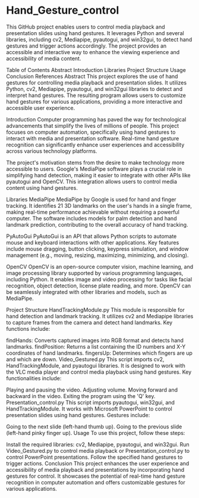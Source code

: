 # Hand_Gesture_control
This GitHub project enables users to control media playback and presentation slides using hand gestures. It leverages Python and several libraries, including cv2, Mediapipe, pyautogui, and win32gui, to detect hand gestures and trigger actions accordingly. The project provides an accessible and interactive way to enhance the viewing experience and accessibility of media content.

Table of Contents
Abstract
Introduction
Libraries
Project Structure
Usage
Conclusion
References
Abstract
This project explores the use of hand gestures for controlling media playback and presentation slides. It utilizes Python, cv2, Mediapipe, pyautogui, and win32gui libraries to detect and interpret hand gestures. The resulting program allows users to customize hand gestures for various applications, providing a more interactive and accessible user experience.

Introduction
Computer programming has paved the way for technological advancements that simplify the lives of millions of people. This project focuses on computer automation, specifically using hand gestures to interact with media and presentation software. Real-time hand gesture recognition can significantly enhance user experiences and accessibility across various technology platforms.

The project's motivation stems from the desire to make technology more accessible to users. Google's MediaPipe software plays a crucial role in simplifying hand detection, making it easier to integrate with other APIs like pyautogui and OpenCV. This integration allows users to control media content using hand gestures.

Libraries
MediaPipe
MediaPipe by Google is used for hand and finger tracking. It identifies 21 3D landmarks on the user's hands in a single frame, making real-time performance achievable without requiring a powerful computer. The software includes models for palm detection and hand landmark prediction, contributing to the overall accuracy of hand tracking.

PyAutoGui
PyAutoGui is an API that allows Python scripts to automate mouse and keyboard interactions with other applications. Key features include mouse dragging, button clicking, keypress simulation, and window management (e.g., moving, resizing, maximizing, minimizing, and closing).

OpenCV
OpenCV is an open-source computer vision, machine learning, and image processing library supported by various programming languages, including Python. It enables image and video processing for tasks like facial recognition, object detection, license plate reading, and more. OpenCV can be seamlessly integrated with other libraries and models, such as MediaPipe.

Project Structure
HandTrackingModule.py
This module is responsible for hand detection and landmark tracking. It utilizes cv2 and Mediapipe libraries to capture frames from the camera and detect hand landmarks. Key functions include:

findHands: Converts captured images into RGB format and detects hand landmarks.
findPosition: Returns a list containing the ID numbers and X-Y coordinates of hand landmarks.
fingersUp: Determines which fingers are up and which are down.
Video_Gestured.py
This script imports cv2, HandTrackingModule, and pyautogui libraries. It is designed to work with the VLC media player and control media playback using hand gestures. Key functionalities include:

Playing and pausing the video.
Adjusting volume.
Moving forward and backward in the video.
Exiting the program using the 'Q' key.
Presentation_control.py
This script imports pyautogui, win32gui, and HandTrackingModule. It works with Microsoft PowerPoint to control presentation slides using hand gestures. Gestures include:

Going to the next slide (left-hand thumb up).
Going to the previous slide (left-hand pinky finger up).
Usage
To use this project, follow these steps:

Install the required libraries: cv2, Mediapipe, pyautogui, and win32gui.
Run Video_Gestured.py to control media playback or Presentation_control.py to control PowerPoint presentations.
Follow the specified hand gestures to trigger actions.
Conclusion
This project enhances the user experience and accessibility of media playback and presentations by incorporating hand gestures for control. It showcases the potential of real-time hand gesture recognition in computer automation and offers customizable gestures for various applications.

